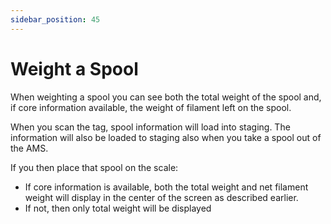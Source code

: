 ```yaml
---
sidebar_position: 45 
---
```

# Weight a Spool 

When weighting a spool you can see both the total weight of the spool and, if core information available, the weight of filament left on the spool.

When you scan the tag, spool information will load into staging.
The information will also be loaded to staging also when you take a spool out of the AMS.

If you then place that spool on the scale:

- If core information is available, both the total weight and net filament weight will display in the center of the screen as described earlier.
- If not, then only total weight will be displayed

